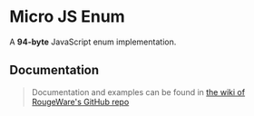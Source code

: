 Micro JS Enum
=============

A **94-byte** JavaScript enum implementation.

Documentation
-------------
> Documentation and examples can be found in [the wiki of RougeWare's GitHub repo](https://github.com/RougeWare/Micro-JS-Enum/wiki)
